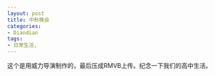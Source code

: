 ```yaml
---
layout: post
title: 中秋晚会
categories:
- Diandian
tags:
- 日常生活, 
---
```

这个是用威力导演制作的，最后压成RMVB上传。纪念一下我们的高中生活。